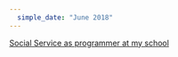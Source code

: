 ```yaml
---
  simple_date: "June 2018"
---
```


[Social Service as programmer at my school](https://cbtis148.edu.mx)
